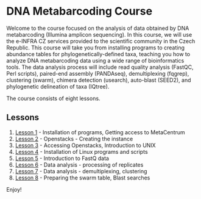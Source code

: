 # DNA Metabarcoding Course

Welcome to the course focused on the analysis of data obtained by DNA metabarcoding (Illumina amplicon sequencing). In this course, we will use the e-INFRA CZ services provided to the scientific community in the Czech Republic. This course will take you from installing programs to creating abundance tables for phylogenetically-defined taxa, teaching you how to analyze DNA metabarcoding data using a wide range of bioinformatics tools. The data analysis process will include read quality analysis (FastQC, Perl scripts), paired-end assembly (PANDAseq), demultiplexing (fqgrep), clustering (swarm), chimera detection (usearch), auto-blast (SEED2), and phylogenetic delineation of taxa (IQtree).

The course consists of eight lessons.

## Lessons

1. [Lesson 1](lesson1/lesson1.md) - Installation of programs, Getting access to MetaCentrum
2. [Lesson 2](lesson2/lesson2.md) - Openstacks - Creating the instance
3. [Lesson 3](lesson3/lesson3.md) - Accessing Openstacks, Introduction to UNIX
4. [Lesson 4](lesson4/lesson4.md) - Installation of Linux programs and scripts
5. [Lesson 5](lesson5/lesson5.md) - Introduction to FastQ data
6. [Lesson 6](lesson6/lesson6.md) - Data analysis - processing of replicates
7. [Lesson 7](lesson7/lesson7.md) - Data analysis - demultiplexing, clustering
8. [Lesson 8](lesson8/lesson8.md) - Preparing the swarm table, Blast searches

Enjoy!
